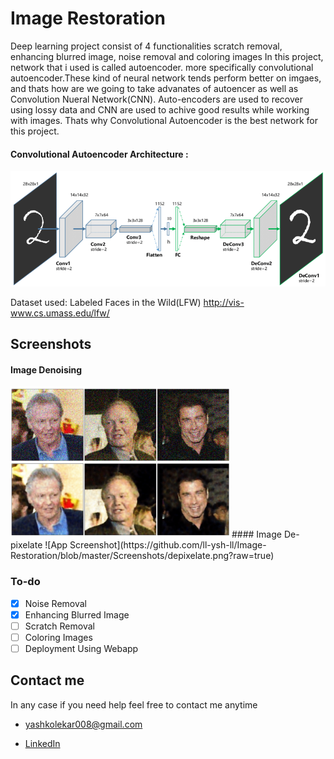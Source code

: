 # Image Restoration
Deep learning project consist of 4 functionalities scratch removal, enhancing blurred image, noise removal and coloring images
In this project, network that i used is called autoencoder. more specifically convolutional autoencoder.These kind of neural network tends perform better on imgaes, and thats how are we going to take advanates of autoencer as well as Convolution Nueral Network(CNN).
Auto-encoders are used to recover using lossy data and CNN are used to achive good results while working with images. Thats why Convolutional Autoencoder is the best network for this project.

#### Convolutional Autoencoder Architecture :
![App Screenshot](https://github.com/ll-ysh-ll/Image-Restoration/blob/master/Screenshots/cnn_autoencoder.png?raw=true)


Dataset used: Labeled Faces in the Wild(LFW)
http://vis-www.cs.umass.edu/lfw/
## Screenshots

#### Image Denoising
<img src="https://github.com/ll-ysh-ll/Image-Restoration/blob/master/Screenshots/denoising.png" width="350" title="Image Denoising">
#### Image De-pixelate
![App Screenshot](https://github.com/ll-ysh-ll/Image-Restoration/blob/master/Screenshots/depixelate.png?raw=true)

### To-do

- [x] Noise Removal
- [x] Enhancing Blurred Image 
- [ ] Scratch Removal
- [ ] Coloring Images
- [ ] Deployment Using Webapp

## Contact me

In any case if you need help feel free to contact me anytime

 - yashkolekar008@gmail.com

 - [LinkedIn](https://www.linkedin.com/in/yash-kolekar-559492116/)

